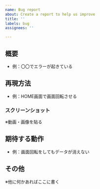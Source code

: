 ```yaml
---
name: Bug report
about: Create a report to help us improve
title: ''
labels: bug
assignees: ''

---
```


## 概要

- 例：〇〇でエラーが起きている

## 再現方法

- 例：HOME画面で画面回転させる

### スクリーンショット

※動画・画像を貼る

## 期待する動作

- 例：画面回転をしてもデータが消えない

## その他

※他に何かあればここに書く
